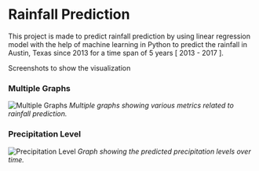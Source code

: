 # Rainfall Prediction
This project is made to predict rainfall prediction by using linear regression model with the help of  machine learning in Python to predict the rainfall in Austin, Texas since 2013 for a time span of 5 years [ 2013 - 2017 ].


Screenshots to show the visualization
### Multiple Graphs
![Multiple Graphs](file:///C:/Users/AKHILESH/Downloads/RainWater%20Prediction/MultipleGraph.png)
*Multiple graphs showing various metrics related to rainfall prediction.*

### Precipitation Level
![Precipitation Level](file:///C:/Users/AKHILESH/Downloads/RainWater%20Prediction/PrecipitationLevel.png)
*Graph showing the predicted precipitation levels over time.*

